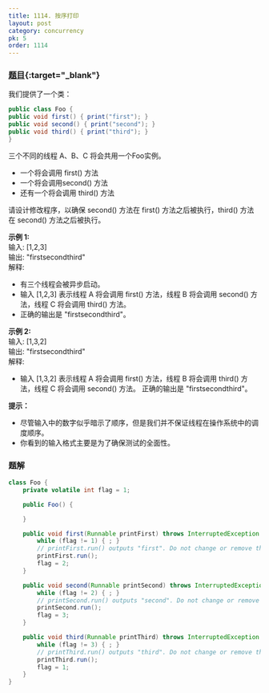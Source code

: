```yaml
---
title: 1114. 按序打印
layout: post
category: concurrency
pk: 5
order: 1114
---
```


### [题目](https://leetcode-cn.com/print-in-order/){:target="_blank"}

我们提供了一个类：

```java
public class Foo {
public void first() { print("first"); }
public void second() { print("second"); }
public void third() { print("third"); }
}
```

三个不同的线程 A、B、C 将会共用一个Foo实例。
- 一个将会调用 first() 方法
- 一个将会调用second() 方法
- 还有一个将会调用 third() 方法

请设计修改程序，以确保 second() 方法在 first() 方法之后被执行，third() 方法在 second() 方法之后被执行。



**示例 1:**  
输入: [1,2,3]  
输出: "firstsecondthird"  
解释:
- 有三个线程会被异步启动。
- 输入 [1,2,3] 表示线程 A 将会调用 first() 方法，线程 B 将会调用 second() 方法，线程 C 将会调用 third() 方法。
- 正确的输出是 "firstsecondthird"。

**示例 2:**  
输入: [1,3,2]  
输出: "firstsecondthird"  
解释:
- 输入 [1,3,2] 表示线程 A 将会调用 first() 方法，线程 B 将会调用 third() 方法，线程 C 将会调用 second() 方法。
  正确的输出是 "firstsecondthird"。

**提示：**
- 尽管输入中的数字似乎暗示了顺序，但是我们并不保证线程在操作系统中的调度顺序。
- 你看到的输入格式主要是为了确保测试的全面性。

### 题解
```java
class Foo {
    private volatile int flag = 1;

    public Foo() {

    }

    public void first(Runnable printFirst) throws InterruptedException {
        while (flag != 1) { ; }
        // printFirst.run() outputs "first". Do not change or remove this line.
        printFirst.run();
        flag = 2;
    }

    public void second(Runnable printSecond) throws InterruptedException {
        while (flag != 2) { ; }
        // printSecond.run() outputs "second". Do not change or remove this line.
        printSecond.run();
        flag = 3;
    }

    public void third(Runnable printThird) throws InterruptedException {
        while (flag != 3) { ; }
        // printThird.run() outputs "third". Do not change or remove this line.
        printThird.run();
        flag = 1;
    }
}
```
